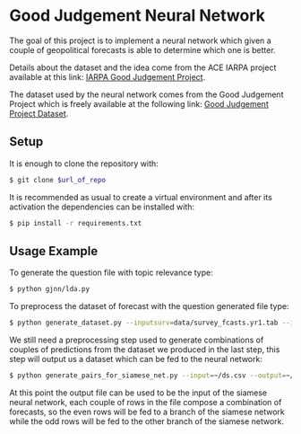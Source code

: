 # Good Judgement Neural Network

The goal of this project is to implement a neural network which given a couple of geopolitical forecasts is able 
to determine which one is better.

Details about the dataset and the idea come from the ACE IARPA project
available at this link:
[IARPA Good Judgement
Project](https://www.dni.gov/index.php/newsroom/press-releases/item/1751-iarpa-announces-publication-of-data-from-the-good-judgment-project
"IARPA Good Judgement Project").

The dataset used by the neural network comes from the Good Judgement Project 
which is freely available at the following link:
[Good Judgement Project Dataset](https://doi.org/10.7910/DVN/BPCDH5
"Good Judgement Project Dataset").

## Setup

It is enough to clone the repository with:
```bash 
$ git clone $url_of_repo 
```

It is recommended as usual to create a virtual environment and after its activation 
the dependencies can be installed with:
```bash
$ pip install -r requirements.txt
```

## Usage Example

To generate the question file with topic relevance type:
```bash
$ python gjnn/lda.py
```

To preprocess the dataset of forecast with the question generated file type:
```bash
$ python generate_dataset.py --inputsurv=data/survey_fcasts.yr1.tab --inputquest=data/questions_w_topics.csv --outputf=~/ds.csv
```

We still need a preprocessing step used to generate combinations of couples of predictions from the dataset we 
produced in the last step, this step will output us a dataset which can be fed to the neural network:
```bash
$ python generate_pairs_for_siamese_net.py --input=~/ds.csv --output=~/ds_with_combinations.csv
```

At this point the output file can be used to be the input of the siamese neural network, each couple of rows
in the file compose a combination of forecasts, so the even rows will be fed to a branch of the siamese network
while the odd rows will be fed to the other branch of the siamese network.

